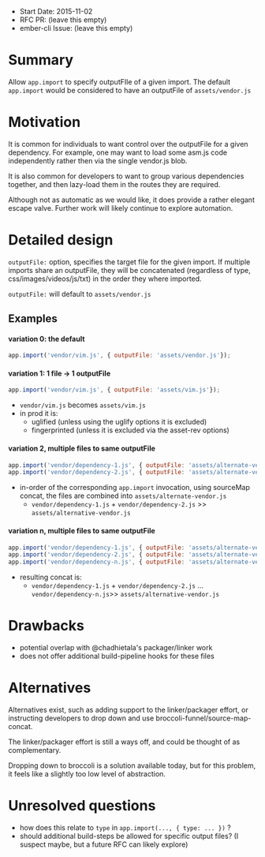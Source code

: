 - Start Date: 2015-11-02
- RFC PR: (leave this empty)
- ember-cli Issue: (leave this empty)

# Summary

Allow `app.import` to specify outputFIle of a given import.
The default `app.import` would be considered to have an outputFile of
`assets/vendor.js`

# Motivation

It is common for individuals to want control over the outputFile for a given
dependency. For example, one may want to load some asm.js code independently
rather then via the single vendor.js blob.

It is also common for developers to want to group various dependencies
together, and then lazy-load them in the routes they are required.

Although not as automatic as we would like, it does provide a rather elegant
escape valve. Further work will likely continue to explore automation.

# Detailed design

`outputFile:` option, specifies the target file for the given import. If
multiple imports share an outputFile, they will be concatenated (regardless of
type, css/images/videos/js/txt) in the order they where imported.

`outputFile:` will default to `assets/vendor.js`

## Examples


#### variation 0: the default

```js
app.import('vendor/vim.js', { outputFile: 'assets/vendor.js'});
```

#### variation 1: 1 file -> 1 outputFile

```js
app.import('vendor/vim.js', { outputFile: 'assets/vim.js'});
```

* `vendor/vim.js` becomes `assets/vim.js`
* in prod it is:
  * uglified (unless using the uglify options it is excluded)
  * fingerprinted (unless it is excluded via the asset-rev options)

#### variation 2, multiple files to same outputFile

```js
app.import('vendor/dependency-1.js', { outputFile: 'assets/alternate-vendor.js'});
app.import('vendor/dependency-2.js', { outputFile: 'assets/alternate-vendor.js'});
```

* in-order of the corresponding `app.import` invocation, using sourceMap
  concat, the files are combined into `assets/alternate-vendor.js`
  * `vendor/dependency-1.js` + `vendor/dependency-2.js` >> `assets/alternative-vendor.js`

#### variation n, multiple files to same outputFile

```js
app.import('vendor/dependency-1.js', { outputFile: 'assets/alternate-vendor.js'});
app.import('vendor/dependency-2.js', { outputFile: 'assets/alternate-vendor.js'});
app.import('vendor/dependency-n.js', { outputFile: 'assets/alternate-vendor.js'});
```

* resulting concat is:
  * `vendor/dependency-1.js` + `vendor/dependency-2.js` ... `vendor/dependency-n.js`>> `assets/alternative-vendor.js`

# Drawbacks

* potential overlap with @chadhietala's packager/linker work
* does not offer additional build-pipeline hooks for these files

# Alternatives

Alternatives exist, such as adding support to the linker/packager
effort, or instructing developers to drop down and use
broccoli-funnel/source-map-concat.

The linker/packager effort is still a ways off, and could be thought of as
complementary.

Dropping down to broccoli is a solution available today, but for this problem,
it feels like a slightly too low level of abstraction.

# Unresolved questions

* how does this relate to `type` in `app.import(..., { type: ... })` ?
* should additional build-steps be allowed for specific output files? (I
  suspect maybe, but a future RFC can likely explore)
